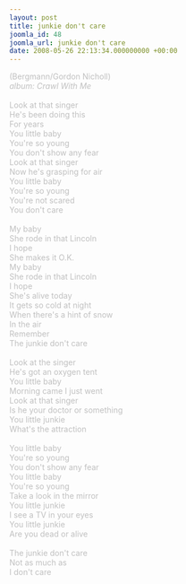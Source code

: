 ```yaml
---
layout: post
title: junkie don't care
joomla_id: 48
joomla_url: junkie don't care
date: 2008-05-26 22:13:34.000000000 +00:00
---
```

<span style="color: #c0c0c0">(Bergmann/Gordon Nicholl)<br />
<i>album: Crawl With Me</i><br />
<br />
Look at that singer<br />
He's been doing this<br />
For years<br />
You little baby<br />
You're so young<br />
You don't show any fear<br />
Look at that singer<br />
Now he's grasping for air<br />
You little baby<br />
You're so young<br />
You're not scared<br />
You don't care<br />
<br />
My baby<br />
She rode in that Lincoln<br />
I hope<br />
She makes it O.K.<br />
My baby<br />
She rode in that Lincoln<br />
I hope<br />
She's alive today<br />
It gets so cold at night<br />
When there's a hint of snow<br />
In the air<br />
Remember<br />
The junkie don't care<br />
<br />
Look at the singer<br />
He's got an oxygen tent<br />
You little baby<br />
Morning came I just went<br />
Look at that singer<br />
Is he your doctor or something<br />
You little junkie<br />
What's the attraction<br />
<br />
You little baby<br />
You're so young<br />
You don't show any fear<br />
You little baby<br />
You're so young<br />
Take a look in the mirror<br />
You little junkie<br />
I see a TV in your eyes<br />
You little junkie<br />
Are you dead or alive<br />
<br />
The junkie don't care<br />
Not as much as<br />
I don't care</span>
